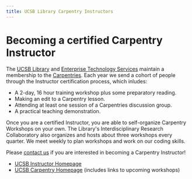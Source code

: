 ```yaml
---
title: UCSB Library Carpentry Instructors
---
```

# Becoming a certified Carpentry Instructor

The [UCSB Library](https://www.library.ucsb.edu/) and [Enterprise Technology 
Services](https://www.it.ucsb.edu/) maintain a membership to the 
[Carpentries](https://carpentries.org/).  Each year we send a cohort of 
people through the Instructor certification process, which inludes:

* A 2-day, 16 hour training workshop plus some preparatory reading.
* Making an edit to a Carpentry lesson.
* Attending at least one session of a Carpentries discussion group.
* A practical teaching demonstration.

Once you are a certified Instructor, you are able to self-organize Carpentry 
Workshops on your own. The Library's Interdisciplinary Research Collaboratory 
also organizes and hosts about three workshops every quarter. We meet weekly
to plan workshops and work on our coding skills.

Please [contact us](mailto:collaboratory@library.ucsb.edu) if you are interested
in becoming a Carpentry Instructor!

* [UCSB Instructor Homepage](index.html)
* [UCSB Carpentry Homepage](../) (includes links to upcoming workshops)
